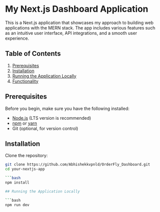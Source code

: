 # My Next.js Dashboard Application

This is a Next.js application that showcases my approach to building web applications with the MERN stack. The app includes various features such as an intuitive user interface, API integrations, and a smooth user experience.

## Table of Contents
1. [Prerequisites](#prerequisites)
2. [Installation](#installation)
3. [Running the Application Locally](#running-the-application-locally)
4. [Functionality](#design-and-functionality-notes)

## Prerequisites

Before you begin, make sure you have the following installed:

- [Node.js](https://nodejs.org) (LTS version is recommended)
- [npm](https://www.npmjs.com/) or [yarn](https://yarnpkg.com/)
- Git (optional, for version control)

## Installation

Clone the repository:

```bash
git clone https://github.com/Abhishekkvpnld/OrderFly_Dashboard.git
cd your-nextjs-app

```bash
npm install

## Running the Application Locally

```bash
npm run dev


